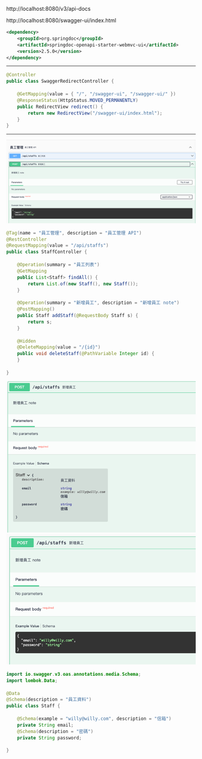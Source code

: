 
http://localhost:8080/v3/api-docs

http://localhost:8080/swagger-ui/index.html

```xml
<dependency>
    <groupId>org.springdoc</groupId>
    <artifactId>springdoc-openapi-starter-webmvc-ui</artifactId>
    <version>2.5.0</version>
</dependency>
```

---

```java
@Controller
public class SwaggerRedirectController {

    @GetMapping(value = { "/", "/swagger-ui", "/swagger-ui/" })
    @ResponseStatus(HttpStatus.MOVED_PERMANENTLY)
    public RedirectView redirect() {
        return new RedirectView("/swagger-ui/index.html");
    }
}
```

---

![img.png](image/controller.png)
```java
@Tag(name = "員工管理", description = "員工管理 API")
@RestController
@RequestMapping(value = "/api/staffs")
public class StaffController {

    @Operation(summary = "員工列表")
    @GetMapping
    public List<Staff> findAll() {
        return List.of(new Staff(), new Staff());
    }

    @Operation(summary = "新增員工", description = "新增員工 note")
    @PostMapping()
    public Staff addStaff(@RequestBody Staff s) {
        return s;
    }

    @Hidden
    @DeleteMapping(value = "/{id}")
    public void deleteStaff(@PathVariable Integer id) {
    }

}
```
![img_1.png](image/schema.png)
![img_2.png](image/example.png)
```java
import io.swagger.v3.oas.annotations.media.Schema;
import lombok.Data;

@Data
@Schema(description = "員工資料")
public class Staff {

    @Schema(example = "willy@willy.com", description = "信箱")
    private String email;
    @Schema(description = "密碼")
    private String password;

}
```